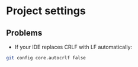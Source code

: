 # Project settings

## Problems

* If your IDE replaces CRLF with LF automatically:

```bash 
git config core.autocrlf false
```
